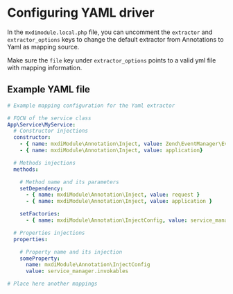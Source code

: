 # Configuring YAML driver

In the `mxdimodule.local.php` file, you can uncomment the `extractor` and `extractor_options` keys to change the default extractor from Annotations to Yaml as mapping source.

Make sure the `file` key under `extractor_options` points to a valid yml file with mapping information.

## Example YAML file

```yml
# Example mapping configuration for the Yaml extractor

# FQCN of the service class
App\Service\MyService:
  # Constructor injections
  constructor:
    - { name: mxdiModule\Annotation\Inject, value: Zend\EventManager\EventNamager, invokable: true }
    - { name: mxdiModule\Annotation\Inject, value: application}

  # Methods injections
  methods:

    # Method name and its parameters
    setDependency:
      - { name: mxdiModule\Annotation\Inject, value: request }
      - { name: mxdiModule\Annotation\Inject, value: application }

    setFactories:
      - { name: mxdiModule\Annotation\InjectConfig, value: service_manager.factories }

  # Properties injections
  properties:

    # Property name and its injection
    someProperty:
      name: mxdiModule\Annotation\InjectConfig
      value: service_manager.invokables

# Place here another mappings

```
